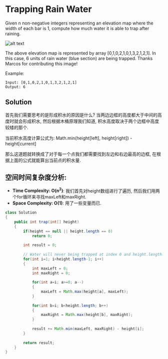 # Trapping Rain Water

Given n non-negative integers representing an elevation map where the width of each bar is 1, compute how much water it is able to trap after raining.

![alt text](https://assets.leetcode.com/uploads/2018/10/22/rainwatertrap.png)

The above elevation map is represented by array [0,1,0,2,1,0,1,3,2,1,2,1]. In this case, 6 units of rain water (blue section) are being trapped. Thanks Marcos for contributing this image!

Example:

```
Input: [0,1,0,2,1,0,1,3,2,1,2,1]
Output: 6
```

## Solution

首先我们需要思考的是形成积水的原因是什么? 当两边边框的高度都大于中间的高度时就会形成积水, 然后根据木桶原理我们知道, 积水高度取决于两个边框中高度较矮的那个. 

当前积水高度计算公式为: Math.min(height[left], height[right]) - height[current]

那么这道题就转换成了对于每一个点我们都需要找到左边和右边最高的边框, 在根据上面的公式就能算出当前点的积水量.

## 空间时间复杂度分析:

* **Time Complexity: O(n<sup>2</sup>)**: 我们首先对height数组进行了遍历, 然后我们用两个for循环来寻找maxLeft和maxRight.
* **Space Complexity: O(1)**: 用了一些变量而已.

```java
class Solution 
{   
    public int trap(int[] height) 
    {
        if(height == null || height.length == 0)
            return 0;
        
        int result = 0;
        
        // Water will never being trapped at index 0 and height.length-1
        for(int i=1; i<height.length-1; i++)
        {
            int maxLeft = 0;
            int maxRight = 0;
            
            for(int a=i; a>=0; a--)
            {
                maxLeft = Math.max(height[a], maxLeft); 
            }
            
            for(int b=i; b<height.length; b++)
            {
                maxRight = Math.max(height[b], maxRight);
            }
            
            result += Math.min(maxLeft, maxRight) - height[i];
        }
        
        return result;
    }
}
```

